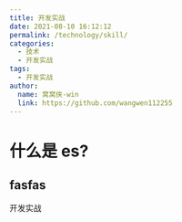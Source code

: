 ```yaml
---
title: 开发实战
date: 2021-08-10 16:12:12
permalink: /technology/skill/
categories:
  - 技术
  - 开发实战
tags:
  - 开发实战
author:
  name: 窝窝侠-win
  link: https://github.com/wangwen112255
---
```

# 什么是 es?
##  fasfas
开发实战